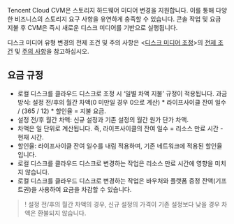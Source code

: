 Tencent Cloud CVM은 스토리지 하드웨어 미디어 변경을 지원합니다. 이를 통해 다양한 비즈니스의 스토리지 요구 사항을 유연하게 충족할 수 있습니다. 콘솔 작업 및 요금 지불 후 CVM은 즉시 새로운 디스크 미디어를 기반으로 실행됩니다.

디스크 미디어 유형 변경의 전제 조건 및 주의 사항은 <[디스크 미디어 조정](https://intl.cloud.tencent.com/document/product/213/32365)>의 [전제 조건](https://intl.cloud.tencent.com/document/product/213/32365#LocalDiskPrecondition) 및 [주의 사항](https://intl.cloud.tencent.com/document/product/213/32365#LocalDiskNotice)을 참고하십시오.

## 요금 규정

- 로컬 디스크를 클라우드 디스크로 조정 시 ‘일별 차액 지불’ 규정이 적용됩니다.
과금 방식: 설정 전/후의 월간 차액(0 미만일 경우 0으로 계산) \* 라이프사이클 잔여 일수 / (365 / 12) * 할인율 = 지불 요금.
 - 설정 전/후 월간 차액: 신규 설정과 기존 설정의 월간 원가 단가 차액.
 - 차액은 일 단위로 계산됩니다. 즉, 라이프사이클의 잔여 일수 = 리소스 만료 시간 - 현재 시간.
 - 할인율: 라이프사이클 잔여 일수를 내림 적용하며, 기존 네트워크에 적용된 할인율입니다.
- 로컬 디스크를 클라우드 디스크로 변경하는 작업은 리소스 만료 시간에 영향을 미치지 않습니다.
- 로컬 디스크를 클라우드 디스크로 변경하는 작업은 바우처와 플랫폼 증정 잔액(기프트권)을 사용하여 요금을 차감할 수 있습니다.

>! 설정 전/후의 월간 차액의 경우, 신규 설정의 가격이 기존 설정보다 낮을 경우 차액은 환불되지 않습니다.





